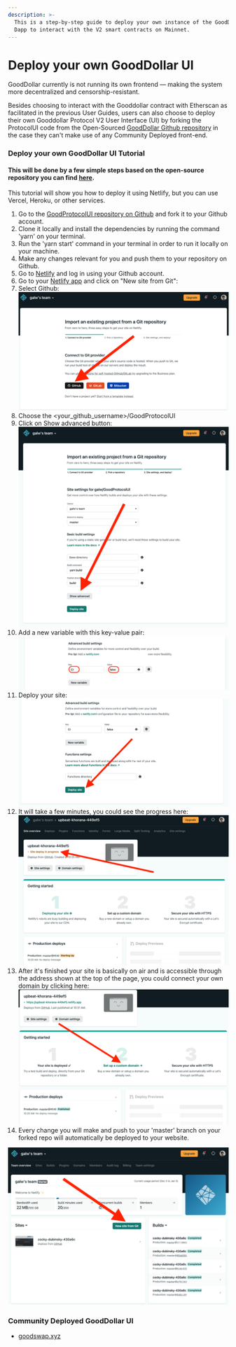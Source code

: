 ```yaml
---
description: >-
  This is a step-by-step guide to deploy your own instance of the GoodDollar
  Dapp to interact with the V2 smart contracts on Mainnet.
---
```


# Deploy your own GoodDollar UI

GoodDollar currently is not running its own frontend — making the system more decentralized and censorship-resistant.&#x20;

Besides choosing to interact with the Gooddollar contract with Etherscan as facilitated in the previous User Guides, users can also choose to deploy their own Gooddollar Protocol V2 User Interface (UI) by forking the ProtocolUI code from the Open-Sourced [GoodDollar Github repository](https://github.com/GoodDollar) in the case they can't make use of any Community Deployed front-end.

### Deploy your own GoodDollar UI Tutorial

#### This will be done by a few simple steps based on the open-source repository you can find [here](https://github.com/GoodDollar/GoodProtocolUI).

This tutorial will show you how to deploy it using Netlify, but you can use Vercel, Heroku, or other services.

1. Go to the [GoodProtocolUI repository on Github](https://github.com/GoodDollar/GoodProtocolUI) and fork it to your Github account.
2. Clone it locally and install the dependencies by running the command 'yarn' on your terminal.
3. Run the 'yarn start' command in your terminal in order to run it locally on your machine.
4. Make any changes relevant for you and push them to your repository on Github.
5. Go to [Netlify](https://www.netlify.com) and log in using your Github account.
6. Go to your [Netlify app](https://app.netlify.com) and click on "New site from Git":                                                      &#x20;
7. Select Github:                                                                                                                                                                                     <img src="../.gitbook/assets/Netlify2-selectGithub.png" alt="" data-size="original">
8. Choose the \<your\_github\_username>/GoodProtocolUI
9. Click on Show advanced button:                                                                                                                                                     <img src="../.gitbook/assets/Netlify3-showAdvanced.png" alt="" data-size="original">
10. Add a new variable with this key-value pair:                                                                                                                                         ![](<../.gitbook/assets/Netlify4-addNewVar (1).png>)
11. Deploy your site:                                                                                                                                                                              ![](../.gitbook/assets/Netlify5-deploySite.png) &#x20;
12. It will take a few minutes, you could see the progress here:                                                        ![](../.gitbook/assets/Netlify6-deployInProgress.png)
13. After it's finished your site is basically on air and is accessible through the address shown at the top of the page, you could connect your own domain by clicking here:                                                        ![](../.gitbook/assets/Netlify7-setUpcustomDomain.png)&#x20;
14. Every change you will make and push to your 'master' branch on your forked repo will automatically be deployed to your website.

![](<../.gitbook/assets/Netlify1-newSiteFromGit (2).png>)

### Community Deployed GoodDollar UI <a href="#community-ui" id="community-ui"></a>

* [goodswap.xyz](https://goodswap.xyz)
